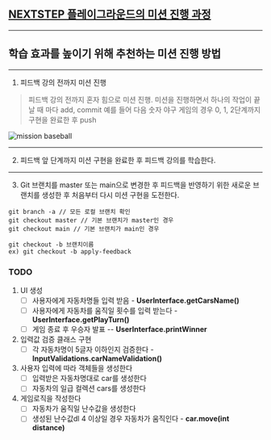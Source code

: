 ## [NEXTSTEP 플레이그라운드의 미션 진행 과정](https://github.com/next-step/nextstep-docs/blob/master/playground/README.md)

---
## 학습 효과를 높이기 위해 추천하는 미션 진행 방법

---
1. 피드백 강의 전까지 미션 진행 
> 피드백 강의 전까지 혼자 힘으로 미션 진행. 미션을 진행하면서 하나의 작업이 끝날 때 마다 add, commit
> 예를 들어 다음 숫자 야구 게임의 경우 0, 1, 2단계까지 구현을 완료한 후 push

![mission baseball](https://raw.githubusercontent.com/next-step/nextstep-docs/master/playground/images/mission_baseball.png)

---
2. 피드백 앞 단계까지 미션 구현을 완료한 후 피드백 강의를 학습한다.

---
3. Git 브랜치를 master 또는 main으로 변경한 후 피드백을 반영하기 위한 새로운 브랜치를 생성한 후 처음부터 다시 미션 구현을 도전한다.

```
git branch -a // 모든 로컬 브랜치 확인
git checkout master // 기본 브랜치가 master인 경우
git checkout main // 기본 브랜치가 main인 경우

git checkout -b 브랜치이름
ex) git checkout -b apply-feedback
```
### TODO
1. UI 생성
   - [ ] 사용자에게 자동차명들 입력 받음 - **UserInterface.getCarsName()**
   - [ ] 사용자에게 자동차를 움직일 횟수를 입력 받는다 - **UserInterface.getPlayTurn()**
   - [ ] 게임 종료 후 우승자 발표 -- **UserInterface.printWinner**
    
2. 입력값 검증 클래스 구현
   - [ ] 각 자동차명이 5글자 이하인지 검증한다 - **InputValidations.carNameValidation()**
    
3. 사용자 입력에 따라 객체들을 생성한다
   - [ ] 입력받은 자동차명대로 car를 생성한다
   - [ ] 자동차의 일급 컬렉션 cars를 생성한다
   
4. 게임로직을 작성한다
   - [ ] 자동차가 움직일 난수값을 생성한다
   - [ ] 생성된 난수값dl 4 이상일 경우 자동차가 움직인다 - **car.move(int distance)**